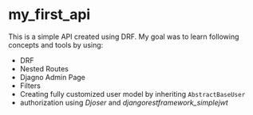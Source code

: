 # my_first_api
This is a simple API created using DRF. My goal was to learn following concepts and tools by using: 
- DRF
- Nested Routes
- Djagno Admin Page
- Filters
- Creating fully customized user model by inheriting `AbstractBaseUser`
- authorization using *Djoser* and *djangorestframework_simplejwt*
